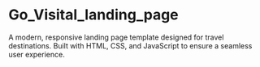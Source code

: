 # Go_Visital_landing_page
A modern, responsive landing page template designed for travel destinations. Built with HTML, CSS, and JavaScript to ensure a seamless user experience.

